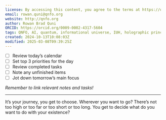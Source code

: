 ```yaml
---
license: By accessing this content, you agree to the terms at https://qnfo.org/LICENSE
email: rowan.quni@qnfo.org
website: http://qnfo.org
author: Rowan Brad Quni
ORCID: https://orcid.org/0009-0002-4317-5604
tags: QNFO, AI, quantum, informational universe, IUH, holographic principle
created: 2024-10-13T10:08:03Z
modified: 2025-03-08T09:39:25Z
---
```


- [ ] Review today’s calendar
- [ ] Set top 3 priorities for the day
- [ ] Review completed tasks
- [ ] Note any unfinished items
- [ ] Jot down tomorrow’s main focus

*Remember to link relevant notes and tasks!*

---

It’s your journey, you get to choose. Wherever you want to go? There’s not too high or too far or too short or too long. You get to decide what do you want to do with your existence?
